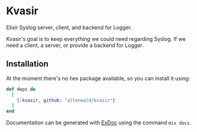 # Kvasir
Elixir Syslog server, client, and backend for Logger.

Kvasir's goal is to keep everything we could need regarding Syslog. If we need a client,
a server, or provide a backend for Logger.

## Installation

At the moment there's no hex package available, so you can install it using:

```elixir
def deps do
  [
    {:kvasir, github: "altenwald/kvasir"}
  ]
end
```

Documentation can be generated with [ExDoc](https://github.com/elixir-lang/ex_doc)
using the command `mix docs`.

